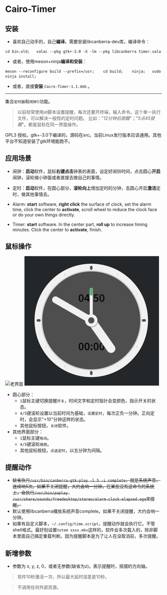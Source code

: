 # Cairo-Timer

## 安装

- 喜欢自己动手的，自己**编译**。需要安装libcanberra-dev库，编译命令：

```
cd bin.old;   valac --pkg gtk+-3.0 -X -lm --pkg libcanberra timer.vala
```

- 或者，使用meson+ninja**编译和安装**：

```
meson --reconfigure build --prefix=/usr;    cd build;    ninja;   sudo ninja install;
```
- 或者，直接**安装**  `Cairo-Timer-1.1.deb` 。

---

集合`定时器`和`闹钟⏰`功能。
> 以前经常使用at脚本设置提醒，每次还要开终端，输入命令。这个单一执行文件，可以解决一般性的定时问题。
> 比如："*12分钟后提醒*"；"*5点45提醒*"。都是鼠标在同一界面操作。

GPL3 授权。gtk+-3.0下编译的，源码在src。当前Linux发行版本应该通用。其他平台不知道安装了gtk环境能跑不。

## 应用场景

- 闹钟：**启动**软件，鼠标**右键点击**钟表的表面，设定好闹铃时间，点击圆心**开启**闹钟，滚轮缩小钟面或者直接去做自己的事情。

- 定时：**启动**软件，在圆心部分，**滚轮向上**增加定时的分钟，击圆心开启**激活**定时，做其他事情去。

- Alarm: **start** software, **right click** the surface of clock, set the alarm time, click the center to **activate**, scroll wheel to reduce the clock face or do your own things directly.

- Timer: **start** software. In the center part, **roll up** to increase timing minutes. Click the center to **activate**, finish.

## 鼠标操作

![老界面](Screenshot0.png) ![新界面](Screenshot1.png)

* 圆心部分：
    * `1`鼠标主键切换提醒`开关`，时间文字和定时指针会变颜色，指示开关的状态。
    * `4/5`键滚轮设置以当前时间为基础，`设置定时`，每次正负一分钟。正向定时，会显示"+10"分钟这样的状态。
    * 其他鼠标按钮，`关闭`软件。
* 其他界面部分：
    * `1`鼠标主键`拖动`。
    * `4/5`键滚轮`缩放`。
    * 其他鼠标按钮，`点选定时`，以五分钟为间隔。

## 提醒动作
* ~~缺省执行`/usr/bin/canberra-gtk-play -l 5 -i complete`，就是系统声音，连续响5次。如果不关闭提醒，大约会响一分钟。在某些没有这命令的系统上，会执行`/usr/bin/paplay /usr/share/sounds/freedesktop/stereo/alarm-clock-elapsed.oga`来提醒。~~
* 默认使用libcanberra播放系统声音complete。如果不关闭提醒，大约会响一分钟。
* 如果有自定义脚本，`~/.config/time.script`，提醒动作就会执行它。不管shell格式。最好别设置`totem xxxx.mkv`这样的，软件会多次载入的，除非脚本里面自己搞定重载判断。因为提醒脚本是为了让人在没取消前，多次提醒。

## 新增参数
* 参数为 x, y, z, 0，或者无参数(缺省为z)。表示提醒时，摇摆的方向轴。


> 软件10秒激活一次，所以最大延时误差是10秒。

>不调用任何外部资源。

